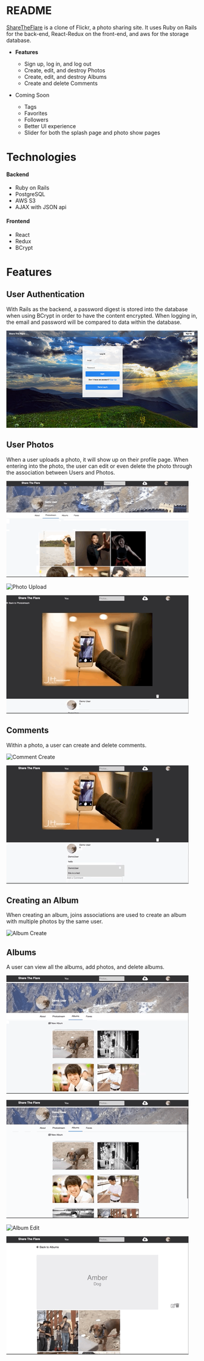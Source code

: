 # README

[ShareTheFlare](https://share-the-flare.jeanwooha.me) is a clone of Flickr, a photo sharing site. It uses Ruby on Rails for the back-end, React-Redux on the front-end, and aws for the storage database.

- **Features**
  - Sign up, log in, and log out
  - Create, edit, and destroy Photos
  - Create, edit, and destroy Albums
  - Create and delete Comments
  
- Coming Soon
  - Tags
  - Favorites
  - Followers
  - Better UI experience
  - Slider for both the splash page and photo show pages  


# Technologies
#### Backend
 - Ruby on Rails
 - PostgreSQL
 - AWS S3
 - AJAX with JSON api

#### Frontend
 - React
 - Redux
 - BCrypt
 
# Features

## User Authentication

With Rails as the backend, a password digest is stored into the database when using BCrypt in order to have the content encrypted. When logging in, the email and password will be compared to data within the database.

![Login Modal Page](Login-pic.png)

## User Photos

When a user uploads a photo, it will show up on their profile page. When entering into the photo, the user can edit or even delete the photo through the association between Users and Photos.

![User PhotoStream](photostream.gif)

![Photo Upload](photo-upload.gif)

![Photo Delete](photo-delete.gif)

## Comments

Within a photo, a user can create and delete comments.

![Comment Create](comment-create.gif)

![Comment Delete](comment-delete.gif)


## Creating an Album

When creating an album, joins associations are used to create an album with multiple photos by the same user.

![Album Create](album-create.gif)


## Albums

A user can view all the albums, add photos, and delete albums. 

![Album Index](album-index.gif)

![Album Show](album-show.gif)

![Album Edit](album-edit.gif)

![Album Delete](album-delete.gif)